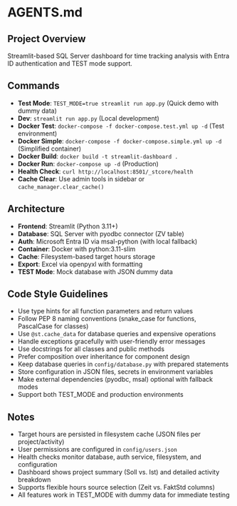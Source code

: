 # AGENTS.md

## Project Overview
Streamlit-based SQL Server dashboard for time tracking analysis with Entra ID authentication and TEST mode support.

## Commands
- **Test Mode**: `TEST_MODE=true streamlit run app.py` (Quick demo with dummy data)
- **Dev**: `streamlit run app.py` (Local development)
- **Docker Test**: `docker-compose -f docker-compose.test.yml up -d` (Test environment)
- **Docker Simple**: `docker-compose -f docker-compose.simple.yml up -d` (Simplified container)
- **Docker Build**: `docker build -t streamlit-dashboard .`
- **Docker Run**: `docker-compose up -d` (Production)
- **Health Check**: `curl http://localhost:8501/_stcore/health`
- **Cache Clear**: Use admin tools in sidebar or `cache_manager.clear_cache()`

## Architecture
- **Frontend**: Streamlit (Python 3.11+) 
- **Database**: SQL Server with pyodbc connector (ZV table)
- **Auth**: Microsoft Entra ID via msal-python (with local fallback)
- **Container**: Docker with python:3.11-slim
- **Cache**: Filesystem-based target hours storage
- **Export**: Excel via openpyxl with formatting
- **TEST Mode**: Mock database with JSON dummy data

## Code Style Guidelines
- Use type hints for all function parameters and return values
- Follow PEP 8 naming conventions (snake_case for functions, PascalCase for classes)
- Use `@st.cache_data` for database queries and expensive operations
- Handle exceptions gracefully with user-friendly error messages
- Use docstrings for all classes and public methods
- Prefer composition over inheritance for component design
- Keep database queries in `config/database.py` with prepared statements
- Store configuration in JSON files, secrets in environment variables
- Make external dependencies (pyodbc, msal) optional with fallback modes
- Support both TEST_MODE and production environments

## Notes
- Target hours are persisted in filesystem cache (JSON files per project/activity)  
- User permissions are configured in `config/users.json`
- Health checks monitor database, auth service, filesystem, and configuration
- Dashboard shows project summary (Soll vs. Ist) and detailed activity breakdown
- Supports flexible hours source selection (Zeit vs. FaktStd columns)
- All features work in TEST_MODE with dummy data for immediate testing

